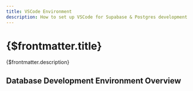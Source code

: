 ```yaml
---
title: VSCode Environment
description: How to set up VSCode for Supabase & Postgres development
---
```


# {$frontmatter.title}

{$frontmatter.description}

## Database Development Environment Overview
